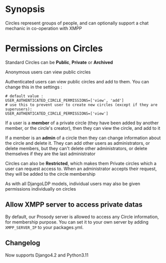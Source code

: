 # Synopsis

Circles represent groups of people, and can optionally support a chat mechanic in co-operation with XMPP

# Permissions on Circles

Standard Circles can be **Public**, **Private** or **Archived**

Anonymous users can view public circles

Authenticated users can view public circles and add to them. You can change this in the settings :
```
# default value :
USER_AUTHENTICATED_CIRCLE_PERMISSIONS=['view', 'add']
# use this to prevent user to create new circles (except if they are superusers):
USER_AUTHENTICATED_CIRCLE_PERMISSIONS=['view']
```

If a user is a **member** of a private circle (they have been added by another member, or the circle's creator), then they can view the circle, and add to it

If a member is an **admin** of a circle then they can change information about the circle and delete it. They can add other users as administrators, or delete members, but they can't delete other administrators, or delete themselves if they are the last administrator

Circles can also be **Restricted**, which makes them Private circles which a user can request access to. When an administrator accepts their request, they will be added to the circle membership

As with all DjangoLDP models, individual users may also be given permissions individually on circles

## Allow XMPP server to access private datas

By default, our Prosody server is allowed to access any Circle information, for membership purpose. You can set it to your own server by adding `XMPP_SERVER_IP` to your packages.yml.

## Changelog

Now supports Django4.2 and Python3.11
